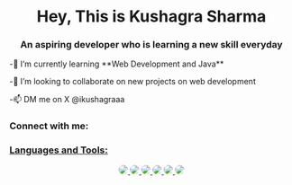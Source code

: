 <h1 align="center">Hey, This is Kushagra Sharma</h1>
<h3 align="center">An aspiring developer who is learning a new skill everyday</h3>
-🌱 I’m currently learning **Web Development and Java**

-💞️ I’m looking to collaborate on new projects on web development

-📫 DM me on X @ikushagraaa



<h3 align="left">Connect with me:</h3>
<p align="left">
<a href = https://www.instagram.com/kushagra_sharmaaa?igsh=ODMwZHJlemRhM2l2&utm_source=qr
</p>

<h3 align="left">Languages and Tools:</h3>

<div align="center">
  <img src="https://img.shields.io/badge/-JavaScript-333333?style=flat&logo=javascript&logoColor=F7DF1E" style="border-radius: 50%;" />
  <img src="https://img.shields.io/badge/-Python-333333?style=flat&logo=python&logoColor=3776AB" style="border-radius: 50%;" />
  <img src="https://img.shields.io/badge/-React-333333?style=flat&logo=react&logoColor=61DAFB" style="border-radius: 50%;" />
  <img src="https://img.shields.io/badge/-Node.js-333333?style=flat&logo=node.js&logoColor=339933" style="border-radius: 50%;" />
  <img src="https://img.shields.io/badge/-SQL-333333?style=flat&logo=postgresql&logoColor=336791" style="border-radius: 50%;" />
  <img src="https://img.shields.io/badge/-MongoDB-333333?style=flat&logo=mongodb&logoColor=47A248" style="border-radius: 50%;" />
</div>
